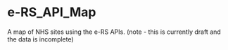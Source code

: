# e-RS_API_Map
A map of NHS sites using the e-RS APIs. (note - this is currently draft and the data is incomplete)
